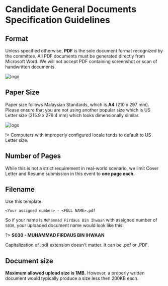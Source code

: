 # Candidate General Documents Specification Guidelines

## Format
Unless specified otherwise, **PDF** is the sole document format recognized by the committee. All PDF documents must be generated directly from Microsoft Word. We will not accept PDF containing screenshot or scan of handwritten documents.

![logo](https://pub-5dfca357066144e89ed07969d7b5cae4.r2.dev/docs/saveas.png)

## Paper Size
Paper size follows Malaysian Standards, which is **A4** (210 x 297 mm). Please ensure that you are not using another popular size which is US Letter size (215.9 x 279.4 mm) which looks dimensionally similar. 

![logo](https://pub-5dfca357066144e89ed07969d7b5cae4.r2.dev/docs/a4.png)

!> Computers with improperly configured locale tends to default to US Letter size.

## Number of Pages
While this is not a strict requirement in real-world scenario, we limit Cover Letter and Resume submission in this event to **one page each**. 

## Filename
Use this template:  

```
<Your assigned number> - <FULL NAME>.pdf
```

So if your name is `Muhammad Firdaus Bin Ihwaan` with assigned number of `S030`, your uploaded document name would look like this:

?> **S030 - MUHAMMAD FIRDAUS BIN IHWAAN**

Capitalization of .pdf extension doesn't matter. It can be .pdf or .PDF.

## Document size
**Maximum allowed upload size is 1MB.** However, a properly written document would typically produce a size less then 200KB each.